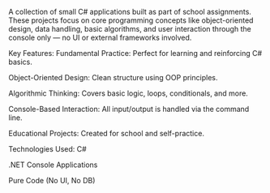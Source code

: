 A collection of small C# applications built as part of school assignments. These projects focus on core programming concepts like object-oriented design, data handling, basic algorithms, and user interaction through the console only — no UI or external frameworks involved.

Key Features:
Fundamental Practice: Perfect for learning and reinforcing C# basics.

Object-Oriented Design: Clean structure using OOP principles.

Algorithmic Thinking: Covers basic logic, loops, conditionals, and more.

Console-Based Interaction: All input/output is handled via the command line.

Educational Projects: Created for school and self-practice.

Technologies Used:
C#

.NET Console Applications

Pure Code (No UI, No DB)
